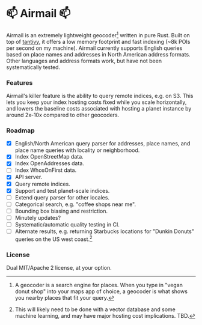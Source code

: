 # 📫 Airmail 📫

Airmail is an extremely lightweight geocoder[^1] written in pure Rust. Built on top of [tantivy](https://github.com/quickwit-oss/tantivy), it offers a low memory footprint and fast indexing (~8k POIs per second on my machine). Airmail currently supports English queries based on place names and addresses in North American address formats. Other languages and address formats work, but have not been systematically tested.

[^1]: A geocoder is a search engine for places. When you type in "vegan donut shop" into your maps app of choice, a geocoder is what shows you nearby places that fit your query.

### Features

Airmail's killer feature is the ability to query remote indices, e.g. on S3. This lets you keep your index hosting costs fixed while you scale horizontally, and lowers the baseline costs associated with hosting a planet instance by around 2x-10x compared to other geocoders.

### Roadmap

- [x] English/North American query parser for addresses, place names, and place name queries with locality or neighborhood.
- [x] Index OpenStreetMap data.
- [x] Index OpenAddresses data.
- [ ] Index WhosOnFirst data.
- [x] API server.
- [x] Query remote indices.
- [x] Support and test planet-scale indices.
- [ ] Extend query parser for other locales.
- [ ] Categorical search, e.g. "coffee shops near me".
- [ ] Bounding box biasing and restriction.
- [ ] Minutely updates?
- [ ] Systematic/automatic quality testing in CI.
- [ ] Alternate results, e.g. returning Starbucks locations for "Dunkin Donuts" queries on the US west coast.[^2]

[^2]: This will likely need to be done with a vector database and some machine learning, and may have major hosting cost implications. TBD.

### License

Dual MIT/Apache 2 license, at your option.
